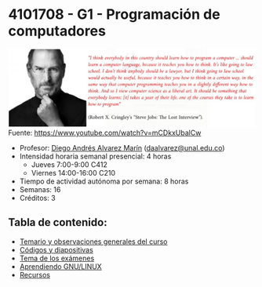 # 4101708 - G1 - Programación de computadores

![Image](docs/imagenes/steve_jobs_on_computer_programming.jpg)
Fuente: <https://www.youtube.com/watch?v=mCDkxUbalCw>

- Profesor: [Diego Andrés Alvarez Marín](https://sites.google.com/site/diegoandresalvarezmarin/alvarezCV_internet.pdf) (daalvarez@unal.edu.co)
- Intensidad horaria semanal presencial: 4 horas
  - Jueves 7:00-9:00 C412
  - Viernes 14:00-16:00 C210
- Tiempo de actividad autónoma por semana: 8 horas
- Semanas: 16
- Créditos: 3

## Tabla de contenido:
- [Temario y observaciones generales del curso](docs/python3/temario_y_observaciones_generales.md)
- [Códigos y diapositivas](docs/python3/codigos_y_diapositivas.md)
- [Tema de los exámenes](docs/python3/examenes.md)
- [Aprendiendo GNU/LINUX](docs/python3/gnu_linux.md)
- [Recursos](docs/python3/recursos.md)